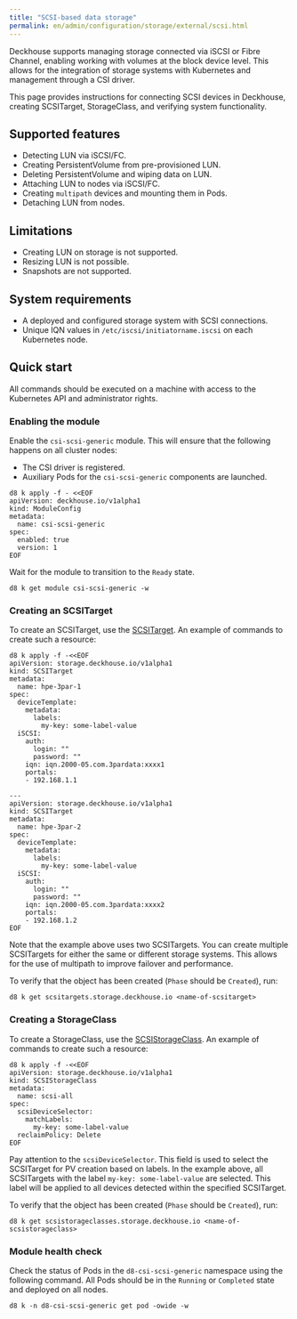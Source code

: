 ```yaml
---
title: "SCSI-based data storage"
permalink: en/admin/configuration/storage/external/scsi.html
---
```


Deckhouse supports managing storage connected via iSCSI or Fibre Channel, enabling working with volumes at the block device level. This allows for the integration of storage systems with Kubernetes and management through a CSI driver.

This page provides instructions for connecting SCSI devices in Deckhouse, creating SCSITarget, StorageClass, and verifying system functionality.

## Supported features

- Detecting LUN via iSCSI/FC.
- Creating PersistentVolume from pre-provisioned LUN.
- Deleting PersistentVolume and wiping data on LUN.
- Attaching LUN to nodes via iSCSI/FC.
- Creating `multipath` devices and mounting them in Pods.
- Detaching LUN from nodes.

## Limitations

- Creating LUN on storage is not supported.
- Resizing LUN is not possible.
- Snapshots are not supported.

## System requirements

- A deployed and configured storage system with SCSI connections.
- Unique IQN values in `/etc/iscsi/initiatorname.iscsi` on each Kubernetes node.

## Quick start

All commands should be executed on a machine with access to the Kubernetes API and administrator rights.

### Enabling the module

Enable the `csi-scsi-generic` module. This will ensure that the following happens on all cluster nodes:

- The CSI driver is registered.
- Auxiliary Pods for the `csi-scsi-generic` components are launched.

```shell
d8 k apply -f - <<EOF
apiVersion: deckhouse.io/v1alpha1
kind: ModuleConfig
metadata:
  name: csi-scsi-generic
spec:
  enabled: true
  version: 1
EOF
```

Wait for the module to transition to the `Ready` state.

```shell
d8 k get module csi-scsi-generic -w
```

### Creating an SCSITarget

To create an SCSITarget, use the [SCSITarget](/modules/csi-scsi-generic/cr.html#scsitarget). An example of commands to create such a resource:

```shell
d8 k apply -f -<<EOF
apiVersion: storage.deckhouse.io/v1alpha1
kind: SCSITarget
metadata:
  name: hpe-3par-1
spec:
  deviceTemplate:
    metadata:
      labels:
        my-key: some-label-value
  iSCSI:
    auth:
      login: ""
      password: ""
    iqn: iqn.2000-05.com.3pardata:xxxx1
    portals:
    - 192.168.1.1

---
apiVersion: storage.deckhouse.io/v1alpha1
kind: SCSITarget
metadata:
  name: hpe-3par-2
spec:
  deviceTemplate:
    metadata:
      labels:
        my-key: some-label-value
  iSCSI:
    auth:
      login: ""
      password: ""
    iqn: iqn.2000-05.com.3pardata:xxxx2
    portals:
    - 192.168.1.2
EOF

```

Note that the example above uses two SCSITargets. You can create multiple SCSITargets for either the same or different storage systems. This allows for the use of multipath to improve failover and performance.

To verify that the object has been created (`Phase` should be `Created`), run:

```shell
d8 k get scsitargets.storage.deckhouse.io <name-of-scsitarget>
```

### Creating a StorageClass

To create a StorageClass, use the [SCSIStorageClass](/modules/csi-scsi-generic/cr.html#scsistorageclass). An example of commands to create such a resource:

```shell
d8 k apply -f -<<EOF
apiVersion: storage.deckhouse.io/v1alpha1
kind: SCSIStorageClass
metadata:
  name: scsi-all
spec:
  scsiDeviceSelector:
    matchLabels:
      my-key: some-label-value
  reclaimPolicy: Delete
EOF
```

Pay attention to the `scsiDeviceSelector`. This field is used to select the SCSITarget for PV creation based on labels. In the example above, all SCSITargets with the label `my-key: some-label-value` are selected. This label will be applied to all devices detected within the specified SCSITarget.

To verify that the object has been created (`Phase` should be `Created`), run:

```shell
d8 k get scsistorageclasses.storage.deckhouse.io <name-of-scsistorageclass>
```

### Module health check

Check the status of Pods in the `d8-csi-scsi-generic` namespace using the following command. All Pods should be in the `Running` or `Completed` state and deployed on all nodes.

```shell
d8 k -n d8-csi-scsi-generic get pod -owide -w
```
